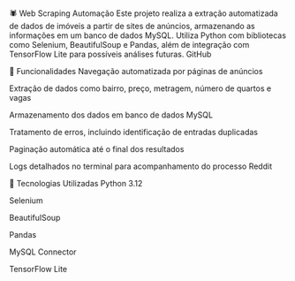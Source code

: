 🕷️ Web Scraping Automação
Este projeto realiza a extração automatizada de dados de imóveis a partir de sites de anúncios, armazenando as informações em um banco de dados MySQL. Utiliza Python com bibliotecas como Selenium, BeautifulSoup e Pandas, além de integração com TensorFlow Lite para possíveis análises futuras.
GitHub

📌 Funcionalidades
Navegação automatizada por páginas de anúncios

Extração de dados como bairro, preço, metragem, número de quartos e vagas

Armazenamento dos dados em banco de dados MySQL

Tratamento de erros, incluindo identificação de entradas duplicadas

Paginação automática até o final dos resultados

Logs detalhados no terminal para acompanhamento do processo
Reddit

🚀 Tecnologias Utilizadas
Python 3.12

Selenium

BeautifulSoup

Pandas

MySQL Connector

TensorFlow Lite 
